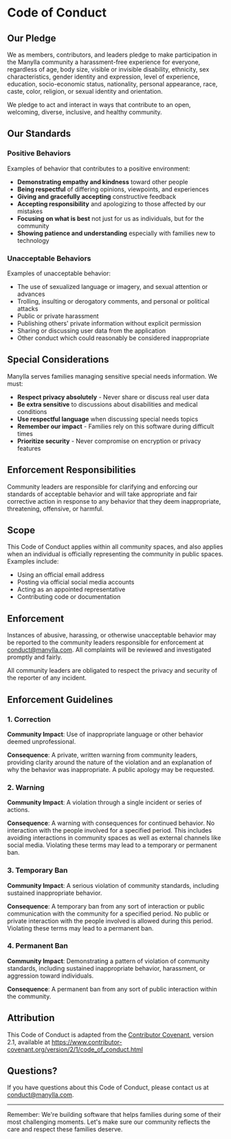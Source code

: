 # Code of Conduct

## Our Pledge

We as members, contributors, and leaders pledge to make participation in the Manylla community a harassment-free experience for everyone, regardless of age, body size, visible or invisible disability, ethnicity, sex characteristics, gender identity and expression, level of experience, education, socio-economic status, nationality, personal appearance, race, caste, color, religion, or sexual identity and orientation.

We pledge to act and interact in ways that contribute to an open, welcoming, diverse, inclusive, and healthy community.

## Our Standards

### Positive Behaviors
Examples of behavior that contributes to a positive environment:

* **Demonstrating empathy and kindness** toward other people
* **Being respectful** of differing opinions, viewpoints, and experiences
* **Giving and gracefully accepting** constructive feedback
* **Accepting responsibility** and apologizing to those affected by our mistakes
* **Focusing on what is best** not just for us as individuals, but for the community
* **Showing patience and understanding** especially with families new to technology

### Unacceptable Behaviors
Examples of unacceptable behavior:

* The use of sexualized language or imagery, and sexual attention or advances
* Trolling, insulting or derogatory comments, and personal or political attacks
* Public or private harassment
* Publishing others' private information without explicit permission
* Sharing or discussing user data from the application
* Other conduct which could reasonably be considered inappropriate

## Special Considerations

Manylla serves families managing sensitive special needs information. We must:

* **Respect privacy absolutely** - Never share or discuss real user data
* **Be extra sensitive** to discussions about disabilities and medical conditions
* **Use respectful language** when discussing special needs topics
* **Remember our impact** - Families rely on this software during difficult times
* **Prioritize security** - Never compromise on encryption or privacy features

## Enforcement Responsibilities

Community leaders are responsible for clarifying and enforcing our standards of acceptable behavior and will take appropriate and fair corrective action in response to any behavior that they deem inappropriate, threatening, offensive, or harmful.

## Scope

This Code of Conduct applies within all community spaces, and also applies when an individual is officially representing the community in public spaces. Examples include:

* Using an official email address
* Posting via official social media accounts
* Acting as an appointed representative
* Contributing code or documentation

## Enforcement

Instances of abusive, harassing, or otherwise unacceptable behavior may be reported to the community leaders responsible for enforcement at conduct@manylla.com. All complaints will be reviewed and investigated promptly and fairly.

All community leaders are obligated to respect the privacy and security of the reporter of any incident.

## Enforcement Guidelines

### 1. Correction
**Community Impact**: Use of inappropriate language or other behavior deemed unprofessional.

**Consequence**: A private, written warning from community leaders, providing clarity around the nature of the violation and an explanation of why the behavior was inappropriate. A public apology may be requested.

### 2. Warning
**Community Impact**: A violation through a single incident or series of actions.

**Consequence**: A warning with consequences for continued behavior. No interaction with the people involved for a specified period. This includes avoiding interactions in community spaces as well as external channels like social media. Violating these terms may lead to a temporary or permanent ban.

### 3. Temporary Ban
**Community Impact**: A serious violation of community standards, including sustained inappropriate behavior.

**Consequence**: A temporary ban from any sort of interaction or public communication with the community for a specified period. No public or private interaction with the people involved is allowed during this period. Violating these terms may lead to a permanent ban.

### 4. Permanent Ban
**Community Impact**: Demonstrating a pattern of violation of community standards, including sustained inappropriate behavior, harassment, or aggression toward individuals.

**Consequence**: A permanent ban from any sort of public interaction within the community.

## Attribution

This Code of Conduct is adapted from the [Contributor Covenant](https://www.contributor-covenant.org), version 2.1, available at https://www.contributor-covenant.org/version/2/1/code_of_conduct.html

## Questions?

If you have questions about this Code of Conduct, please contact us at conduct@manylla.com.

---

Remember: We're building software that helps families during some of their most challenging moments. Let's make sure our community reflects the care and respect these families deserve.